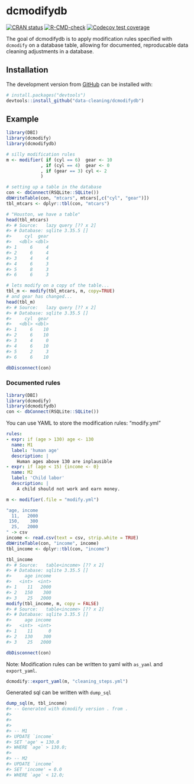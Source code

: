 
<!-- README.md is generated from README.Rmd. Please edit that file -->

# dcmodifydb

<!-- badges: start -->

[![CRAN
status](https://www.r-pkg.org/badges/version/dcmodifydb)](https://CRAN.R-project.org/package=dcmodifydb)
[![R-CMD-check](https://github.com/data-cleaning/dcmodifydb/workflows/R-CMD-check/badge.svg)](https://github.com/data-cleaning/dcmodifydb/actions)
[![Codecov test
coverage](https://codecov.io/gh/data-cleaning/dcmodifydb/branch/main/graph/badge.svg)](https://codecov.io/gh/data-cleaning/dcmodifydb?branch=main)
<!-- badges: end -->

The goal of dcmodifydb is to apply modification rules specified with
`dcmodify` on a database table, allowing for documented, reproducable
data cleaning adjustments in a database.

## Installation

<!-- You can install the released version of dcmodifydb from [CRAN](https://CRAN.R-project.org) with: -->
<!-- ``` r -->
<!-- install.packages("dcmodifydb") -->
<!-- ``` -->

The development version from [GitHub](https://github.com/) can be
installed with:

``` r
# install.packages("devtools")
devtools::install_github("data-cleaning/dcmodifydb")
```

## Example

``` r
library(DBI)
library(dcmodify)
library(dcmodifydb)

# silly modification rules
m <- modifier( if (cyl == 6)  gear <- 10
             , if (cyl == 4)  gear <- 0
             , if (gear == 3) cyl <- 2
             )

# setting up a table in the database
con <- dbConnect(RSQLite::SQLite())
dbWriteTable(con, "mtcars", mtcars[,c("cyl", "gear")])
tbl_mtcars <- dplyr::tbl(con, "mtcars")

# "Houston, we have a table"
head(tbl_mtcars)
#> # Source:   lazy query [?? x 2]
#> # Database: sqlite 3.35.5 []
#>     cyl  gear
#>   <dbl> <dbl>
#> 1     6     4
#> 2     6     4
#> 3     4     4
#> 4     6     3
#> 5     8     3
#> 6     6     3

# lets modify on a copy of the table...
tbl_m <- modify(tbl_mtcars, m, copy=TRUE)
# and gear has changed...
head(tbl_m)
#> # Source:   lazy query [?? x 2]
#> # Database: sqlite 3.35.5 []
#>     cyl  gear
#>   <dbl> <dbl>
#> 1     6    10
#> 2     6    10
#> 3     4     0
#> 4     6    10
#> 5     2     3
#> 6     6    10

dbDisconnect(con)
```

### Documented rules

``` r
library(DBI)
library(dcmodify)
library(dcmodifydb)
con <- dbConnect(RSQLite::SQLite())
```

You can use YAML to store the modification rules: “modify.yml”

``` yaml
rules:
- expr: if (age > 130) age <- 130
  name: M1
  label: 'human age'
  description: |
    Human ages above 130 are inplausible
- expr: if (age < 15) {income <- 0}
  name: M2
  label: 'Child labor'
  description: |
    A child should not work and earn money.
```

``` r
m <- modifier(.file = "modify.yml")
```

``` r
"age, income
  11,   2000
 150,    300
  25,   2000
" -> csv
income <- read.csv(text = csv, strip.white = TRUE)
dbWriteTable(con, "income", income)
tbl_income <- dplyr::tbl(con, "income")

tbl_income
#> # Source:   table<income> [?? x 2]
#> # Database: sqlite 3.35.5 []
#>     age income
#>   <int>  <int>
#> 1    11   2000
#> 2   150    300
#> 3    25   2000
modify(tbl_income, m, copy = FALSE)
#> # Source:   table<income> [?? x 2]
#> # Database: sqlite 3.35.5 []
#>     age income
#>   <int>  <int>
#> 1    11      0
#> 2   130    300
#> 3    25   2000
```

``` r
dbDisconnect(con)
```

Note: Modification rules can be written to yaml with `as_yaml` and
`export_yaml`.

``` r
dcmodify::export_yaml(m, "cleaning_steps.yml")
```

Generated sql can be written with `dump_sql`

``` r
dump_sql(m, tbl_income)
#> -- Generated with dcmodify version . from .
#> 
#> 
#> 
#> -- M1
#> UPDATE `income`
#> SET 'age' = 130.0
#> WHERE `age` > 130.0;
#> 
#> -- M2
#> UPDATE `income`
#> SET 'income' = 0.0
#> WHERE `age` < 12.0;
```
